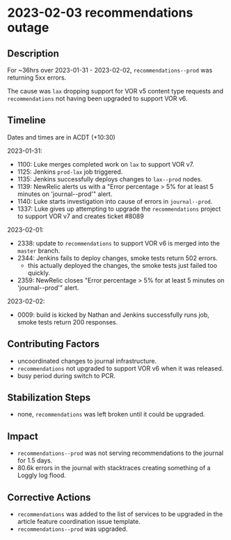 # 2023-02-03 recommendations outage

## Description

For ~36hrs over 2023-01-31 - 2023-02-02, `recommendations--prod` was returning 5xx errors.

The cause was `lax` dropping support for VOR v5 content type requests and `recommendations` not having been upgraded to support VOR v6.


## Timeline

Dates and times are in ACDT (+10:30)

2023-01-31:

* 1100: Luke merges completed work on `lax` to support VOR v7.
* 1125: Jenkins `prod-lax` job triggered.
* 1135: Jenkins successfully deploys changes to `lax--prod` nodes.
* 1139: NewRelic alerts us with a "Error percentage > 5% for at least 5 minutes on 'journal--prod'" alert.
* 1140: Luke starts investigation into cause of errors in `journal--prod`.
* 1337: Luke gives up attempting to upgrade the `recommendations` project to support VOR v7 and creates ticket #8089

2023-02-01:

* 2338: update to `recommendations` to support VOR v6 is merged into the `master` branch.
* 2344: Jenkins fails to deploy changes, smoke tests return 502 errors.
    - this actually deployed the changes, the smoke tests just failed too quickly.
* 2359: NewRelic closes "Error percentage > 5% for at least 5 minutes on 'journal--prod'" alert.

2023-02-02:

* 0009: build is kicked by Nathan and Jenkins successfully runs job, smoke tests return 200 responses.

## Contributing Factors

* uncoordinated changes to journal infrastructure.
* `recommendations` not upgraded to support VOR v6 when it was released.
* busy period during switch to PCR.

## Stabilization Steps

* none, `recommendations` was left broken until it could be upgraded.

## Impact

* `recommendations--prod` was not serving recommendations to the journal for 1.5 days.
* 80.6k errors in the journal with stacktraces creating something of a Loggly log flood.

## Corrective Actions

* `recommendations` was added to the list of services to be upgraded in the article feature coordination issue template.
* `recommendations--prod` was upgraded.


